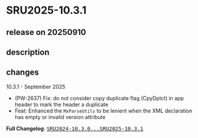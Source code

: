 # SRU2025-10.3.1

## release on 20250910
## description
## changes
10.3.1 - September 2025

* (PW-2637) Fix: do not consider copy duplicate flag (CpyDplct) in app header to mark the header a duplicate
* Feat: Enhanced the <code>MxParseUtils</code> to be lenient when the XML declaration has empty or invalid version attribute

<strong>Full Changelog</strong>: <a class="commit-link" href="https://github.com/prowide/prowide-iso20022/compare/SRU2024-10.3.0...SRU2025-10.3.1"><tt>SRU2024-10.3.0...SRU2025-10.3.1</tt></a>

